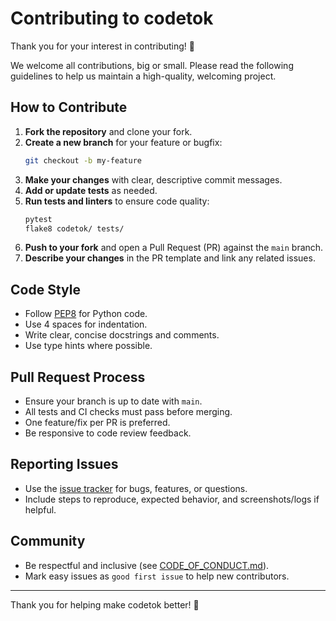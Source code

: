 # Contributing to codetok

Thank you for your interest in contributing! 🎉

We welcome all contributions, big or small. Please read the following guidelines to help us maintain a high-quality, welcoming project.

## How to Contribute

1. **Fork the repository** and clone your fork.
2. **Create a new branch** for your feature or bugfix:
   ```bash
   git checkout -b my-feature
   ```
3. **Make your changes** with clear, descriptive commit messages.
4. **Add or update tests** as needed.
5. **Run tests and linters** to ensure code quality:
   ```bash
   pytest
   flake8 codetok/ tests/
   ```
6. **Push to your fork** and open a Pull Request (PR) against the `main` branch.
7. **Describe your changes** in the PR template and link any related issues.

## Code Style
- Follow [PEP8](https://www.python.org/dev/peps/pep-0008/) for Python code.
- Use 4 spaces for indentation.
- Write clear, concise docstrings and comments.
- Use type hints where possible.

## Pull Request Process
- Ensure your branch is up to date with `main`.
- All tests and CI checks must pass before merging.
- One feature/fix per PR is preferred.
- Be responsive to code review feedback.

## Reporting Issues
- Use the [issue tracker](https://github.com/mattivi/codetok/issues) for bugs, features, or questions.
- Include steps to reproduce, expected behavior, and screenshots/logs if helpful.

## Community
- Be respectful and inclusive (see [CODE_OF_CONDUCT.md](CODE_OF_CONDUCT.md)).
- Mark easy issues as `good first issue` to help new contributors.

---

Thank you for helping make codetok better! 🚀
